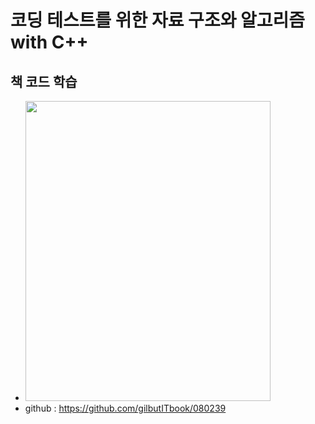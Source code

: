 # 코딩 테스트를 위한 자료 구조와 알고리즘 with C++
## 책 코드 학습
- <img src="https://user-images.githubusercontent.com/75352656/185182507-399dfcd4-c7da-4118-9df8-94dccb1748c5.jpg" width="392" height="480">
- github : https://github.com/gilbutITbook/080239


